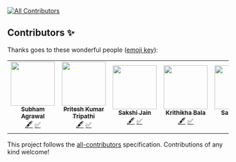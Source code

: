 
<!-- ALL-CONTRIBUTORS-BADGE:START - Do not remove or modify this section -->
[![All Contributors](https://img.shields.io/badge/all_contributors-5-orange.svg?style=flat-square)](#contributors-)
<!-- ALL-CONTRIBUTORS-BADGE:END -->

## Contributors ✨

Thanks goes to these wonderful people ([emoji key](https://allcontributors.org/docs/en/emoji-key)):

<!-- ALL-CONTRIBUTORS-LIST:START - Do not remove or modify this section -->
<!-- prettier-ignore-start -->
<!-- markdownlint-disable -->
<table>
  <tr>
    <td align="center"><a href="https://github.com/subhamagrawal7"><img src="https://avatars.githubusercontent.com/u/34346812?v=4?s=100" width="100px;" alt=""/><br /><sub><b>Subham Agrawal</b></sub></a><br /><a href="#content-subhamagrawal7" title="Content">🖋</a> <a href="#tutorial-subhamagrawal7" title="Tutorials">✅</a></td>
    <td align="center"><a href="https://github.com/priteshtripathi7"><img src="https://avatars.githubusercontent.com/u/40422870?v=4?s=100" width="100px;" alt=""/><br /><sub><b>Pritesh Kumar Tripathi</b></sub></a><br /><a href="#content-priteshtripathi7" title="Content">🖋</a> <a href="#tutorial-priteshtripathi7" title="Tutorials">✅</a></td>
    <td align="center"><a href="https://github.com/sakshijain009"><img src="https://avatars.githubusercontent.com/u/62885857?v=4?s=100" width="100px;" alt=""/><br /><sub><b>Sakshi Jain</b></sub></a><br /><a href="#content-sakshijain009" title="Content">🖋</a> <a href="#tutorial-sakshijain009" title="Tutorials">✅</a></td>
    <td align="center"><a href="https://github.com/krithikha2001"><img src="https://avatars.githubusercontent.com/u/59526292?v=4?s=100" width="100px;" alt=""/><br /><sub><b>Krithikha Bala</b></sub></a><br /><a href="#content-krithikha2001" title="Content">🖋</a> <a href="#tutorial-krithikha2001" title="Tutorials">✅</a></td>
    <td align="center"><a href="https://twitter.com/Sankirtana212"><img src="https://avatars.githubusercontent.com/u/59257797?v=4?s=100" width="100px;" alt=""/><br /><sub><b>Sankirtana</b></sub></a><br /><a href="#content-geek-2002" title="Content">🖋</a> <a href="#tutorial-geek-2002" title="Tutorials">✅</a></td>
  </tr>
</table>

<!-- markdownlint-restore -->
<!-- prettier-ignore-end -->

<!-- ALL-CONTRIBUTORS-LIST:END -->

This project follows the [all-contributors](https://github.com/all-contributors/all-contributors) specification. Contributions of any kind welcome!